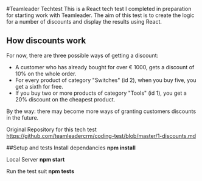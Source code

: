 #Teamleader Techtest
This is a React tech test I completed in preparation for starting work with Teamleader. The aim of this test is to create the logic for a number of discounts and display the results using React.

## How discounts work

For now, there are three possible ways of getting a discount:

- A customer who has already bought for over € 1000, gets a discount of 10% on the whole order.
- For every product of category "Switches" (id 2), when you buy five, you get a sixth for free.
- If you buy two or more products of category "Tools" (id 1), you get a 20% discount on the cheapest product.

By the way: there may become more ways of granting customers discounts in the future.

Original Repository for this tech test
https://github.com/teamleadercrm/coding-test/blob/master/1-discounts.md

##Setup and tests
Install dependancies
**npm install**

Local Server
**npm start**

Run the test suit
**npm tests**
